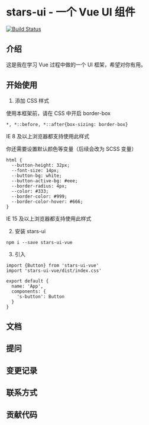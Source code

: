 # stars-ui - 一个 Vue UI 组件

[![Build Status](https://www.travis-ci.com/lxh6688/vue-ui.svg?branch=main)](https://www.travis-ci.com/lxh6688/vue-ui)

## 介绍
这是我在学习 Vue 过程中做的一个 UI 框架，希望对你有用。

## 开始使用 

1. 添加 CSS 样式

使用本框架前，请在 CSS 中开启 border-box

```
*, *::before, *::after{box-sizing: border-box}
```

IE 8 及以上浏览器都支持使用此样式

你还需要设置默认颜色等变量（后续会改为 SCSS 变量）
```
html {
  --button-height: 32px;
  --font-size: 14px;
  --button-bg: white;
  --button-active-bg: #eee;
  --border-radius: 4px;
  --color: #333;
  --border-color: #999;
  --border-color-hover: #666;
}
```

IE 15 及以上浏览器都支持使用此样式

2. 安装 stars-ui
```
npm i --save stars-ui-vue
```

3. 引入
```
import {Button} from 'stars-ui-vue'
import 'stars-ui-vue/dist/index.css'

export default {
  name: 'App',
  components: {
    's-button': Button
  }
}
```

## 文档

## 提问

## 变更记录

## 联系方式

## 贡献代码